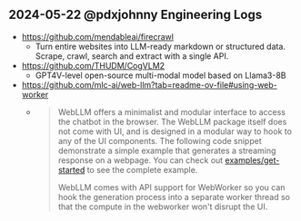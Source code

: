 ## 2024-05-22 @pdxjohnny Engineering Logs

- https://github.com/mendableai/firecrawl
  -  Turn entire websites into LLM-ready markdown or structured data. Scrape, crawl, search and extract with a single API.
- https://github.com/THUDM/CogVLM2
  - GPT4V-level open-source multi-modal model based on Llama3-8B
- https://github.com/mlc-ai/web-llm?tab=readme-ov-file#using-web-worker
  - > WebLLM offers a minimalist and modular interface to access the chatbot in the browser. The WebLLM package itself does not come with UI, and is designed in a modular way to hook to any of the UI components. The following code snippet demonstrate a simple example that generates a streaming response on a webpage. You can check out [examples/get-started](https://github.com/mlc-ai/web-llm/blob/main/examples/get-started) to see the complete example.
    >
    > WebLLM comes with API support for WebWorker so you can hook the generation process into a separate worker thread so that the compute in the webworker won't disrupt the UI.
